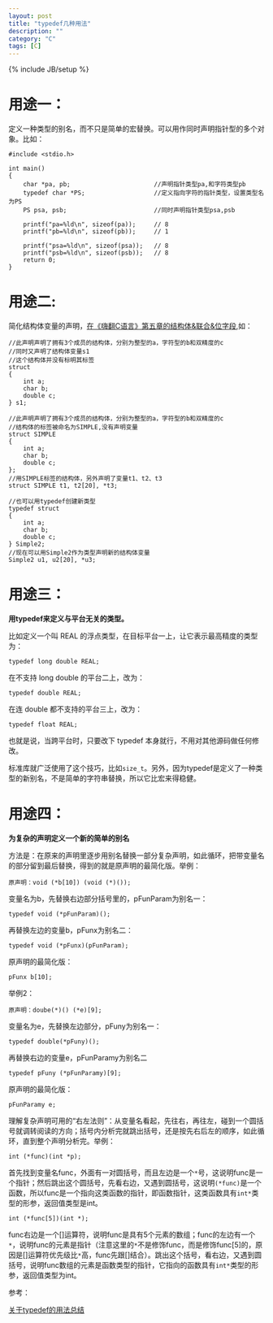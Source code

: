 ```yaml
---
layout: post
title: "typedef几种用法"
description: ""
category: "C"
tags: [C]
---
```

{% include JB/setup %}

# 用途一：

定义一种类型的别名，而不只是简单的宏替换。可以用作同时声明指针型的多个对象。比如：

	#include <stdio.h>

	int main()
	{
		char *pa, pb;						//声明指针类型pa,和字符类型pb
		typedef char *PS;					//定义指向字符的指针类型，设置类型名为PS
		PS psa, psb;						//同时声明指针类型psa,psb

		printf("pa=%ld\n", sizeof(pa));		// 8
		printf("pb=%ld\n", sizeof(pb));		// 1

		printf("psa=%ld\n", sizeof(psa));	// 8
		printf("psb=%ld\n", sizeof(psb));	// 8
		return 0;
	}


# 用途二:
简化结构体变量的声明，[在《嗨翻C语言》第五章的结构体&联合&位字段](https://github.com/BeginMan/BookNotes/blob/master/C/top5.md),如：

	//此声明声明了拥有3个成员的结构体，分别为整型的a，字符型的b和双精度的c
	//同时又声明了结构体变量s1
	//这个结构体并没有标明其标签
	struct 
	{
	    int a;
	    char b;
	    double c;
	} s1;

	//此声明声明了拥有3个成员的结构体，分别为整型的a，字符型的b和双精度的c
	//结构体的标签被命名为SIMPLE,没有声明变量
	struct SIMPLE
	{
	    int a;
	    char b;
	    double c;
	};
	//用SIMPLE标签的结构体，另外声明了变量t1、t2、t3
	struct SIMPLE t1, t2[20], *t3;

	//也可以用typedef创建新类型
	typedef struct
	{
	    int a;
	    char b;
	    double c; 
	} Simple2;
	//现在可以用Simple2作为类型声明新的结构体变量
	Simple2 u1, u2[20], *u3;

# 用途三：
**用typedef来定义与平台无关的类型。**

比如定义一个叫 REAL 的浮点类型，在目标平台一上，让它表示最高精度的类型为：

	typedef long double REAL;

在不支持 long double 的平台二上，改为：

	typedef double REAL;

在连 double 都不支持的平台三上，改为：

	typedef float REAL;

也就是说，当跨平台时，只要改下 typedef 本身就行，不用对其他源码做任何修改。

标准库就广泛使用了这个技巧，比如`size_t`。另外，因为typedef是定义了一种类型的新别名，不是简单的字符串替换，所以它比宏来得稳健。

# 用途四：
**为复杂的声明定义一个新的简单的别名**

方法是：在原来的声明里逐步用别名替换一部分复杂声明，如此循环，把带变量名的部分留到最后替换，得到的就是原声明的最简化版。举例： 

 	原声明：void (*b[10]) (void (*)());

变量名为b，先替换右边部分括号里的，pFunParam为别名一：

	typedef void (*pFunParam)();

再替换左边的变量b，pFunx为别名二：

	typedef void (*pFunx)(pFunParam);

原声明的最简化版：

	pFunx b[10];
 

举例2：

	原声明：doube(*)() (*e)[9];

变量名为e，先替换左边部分，pFuny为别名一：

	typedef double(*pFuny)();

再替换右边的变量e，pFunParamy为别名二

	typedef pFuny (*pFunParamy)[9];

原声明的最简化版：

	pFunParamy e;

理解复杂声明可用的“右左法则”：从变量名看起，先往右，再往左，碰到一个圆括号就调转阅读的方向；括号内分析完就跳出括号，还是按先右后左的顺序，如此循环，直到整个声明分析完。举例：

	int (*func)(int *p);

首先找到变量名func，外面有一对圆括号，而且左边是一个`*`号，这说明func是一个指针；然后跳出这个圆括号，先看右边，又遇到圆括号，这说明`(*func)`是一个函数，所以func是一个指向这类函数的指针，即函数指针，这类函数具有`int*`类型的形参，返回值类型是int。

	int (*func[5])(int *);

func右边是一个[]运算符，说明func是具有5个元素的数组；func的左边有一个`*`，说明func的元素是指针（注意这里的`*`不是修饰func，而是修饰func[5]的，原因是[]运算符优先级比`*`高，func先跟[]结合）。跳出这个括号，看右边，又遇到圆括号，说明func数组的元素是函数类型的指针，它指向的函数具有`int*`类型的形参，返回值类型为int。

参考：

[关于typedef的用法总结](http://www.cnblogs.com/csyisong/archive/2009/01/09/1372363.html)



